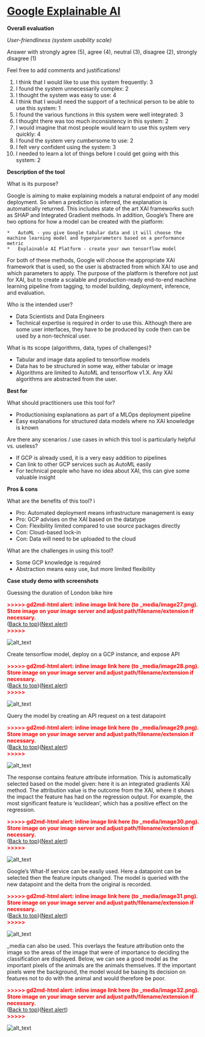 # [Google Explainable AI](https://cloud.google.com/explainable-ai)

**Overall evaluation**

_User-friendliness (system usability scale)_

Answer with strongly agree (5), agree (4), neutral (3), disagree (2), strongly disagree (1)

Feel free to add comments and justifications!

1. I think that I would like to use this system frequently: 3
2. I found the system unnecessarily complex: 2
3. I thought the system was easy to use: 4
4. I think that I would need the support of a technical person to be able to use this system: 1
5. I found the various functions in this system were well integrated: 3
6. I thought there was too much inconsistency in this system: 2
7. I would imagine that most people would learn to use this system very quickly: 4
8. I found the system very cumbersome to use: 2
9. I felt very confident using the system: 3
10. I needed to learn a lot of things before I could get going with this system: 2

**Description of the tool**

What is its purpose?

Google is aiming to make explaining models a natural endpoint of any model deployment. So when a prediction is inferred, the explanation is automatically returned. This includes state of the art XAI frameworks such as SHAP and Integrated Gradient methods. In addition, Google’s There are two options for how a model can be created with the platform:

    *   AutoML - you give Google tabular data and it will choose the machine learning model and hyperparameters based on a performance metric
    *   Explainable AI Platform - create your own tensorflow model

For both of these methods, Google will choose the appropriate XAI framework that is used, so the user is abstracted from which XAI to use and which parameters to apply. The purpose of the platform is therefore not just for XAI, but to create a scalable and production-ready end-to-end machine learning pipeline from tagging, to model building, deployment, inference, and evaluation.

Who is the intended user?

- Data Scientists and Data Engineers
- Technical expertise is required in order to use this. Although there are some user interfaces, they have to be produced by code then can be used by a non-technical user.

What is its scope (algorithms, data, types of challenges)?

- Tabular and image data applied to tensorflow models
- Data has to be structured in some way, either tabular or image
- Algorithms are limited to AutoML and tensorflow v1.X. Any XAI algorithms are abstracted from the user.

**Best for**

What should practitioners use this tool for?

- Productionising explanations as part of a MLOps deployment pipeline
- Easy explanations for structured data models where no XAI knowledge is known

Are there any scenarios / use cases in which this tool is particularly helpful vs. useless?

- If GCP is already used, it is a very easy addition to pipelines
- Can link to other GCP services such as AutoML easily
- For technical people who have no idea about XAI, this can give some valuable insight

**Pros & cons**

What are the benefits of this tool? ì

- Pro: Automated deployment means infrastructure management is easy
- Pro: GCP advises on the XAI based on the datatype
- Con: Flexibility limited compared to use source packages directly
- Con: Cloud-based lock-in
- Con: Data will need to be uploaded to the cloud

What are the challenges in using this tool?

- Some GCP knowledge is required
- Abstraction means easy use, but more limited flexibility

**Case study demo with screenshots**

Guessing the duration of London bike hire

<p id="gdcalert27" ><span style="color: red; font-weight: bold">>>>>>  gd2md-html alert: inline image link here (to _media/image27.png). Store image on your image server and adjust path/filename/extension if necessary. </span><br>(<a href="#">Back to top</a>)(<a href="#gdcalert28">Next alert</a>)<br><span style="color: red; font-weight: bold">>>>>> </span></p>

![alt_text](_media/image27.png "image_tooltip")

Create tensorflow model, deploy on a GCP instance, and expose API

<p id="gdcalert28" ><span style="color: red; font-weight: bold">>>>>>  gd2md-html alert: inline image link here (to _media/image28.png). Store image on your image server and adjust path/filename/extension if necessary. </span><br>(<a href="#">Back to top</a>)(<a href="#gdcalert29">Next alert</a>)<br><span style="color: red; font-weight: bold">>>>>> </span></p>

![alt_text](_media/image28.png "image_tooltip")

Query the model by creating an API request on a test datapoint

<p id="gdcalert29" ><span style="color: red; font-weight: bold">>>>>>  gd2md-html alert: inline image link here (to _media/image29.png). Store image on your image server and adjust path/filename/extension if necessary. </span><br>(<a href="#">Back to top</a>)(<a href="#gdcalert30">Next alert</a>)<br><span style="color: red; font-weight: bold">>>>>> </span></p>

![alt_text](_media/image29.png "image_tooltip")

The response contains feature attribute information. This is automatically selected based on the model given: here it is an integrated gradients XAI method. The attribution value is the outcome from the XAI, where it shows the impact the feature has had on the regression output. For example, the most significant feature is ‘euclidean’, which has a positive effect on the regression.

<p id="gdcalert30" ><span style="color: red; font-weight: bold">>>>>>  gd2md-html alert: inline image link here (to _media/image30.png). Store image on your image server and adjust path/filename/extension if necessary. </span><br>(<a href="#">Back to top</a>)(<a href="#gdcalert31">Next alert</a>)<br><span style="color: red; font-weight: bold">>>>>> </span></p>

![alt_text](_media/image30.png "image_tooltip")

Google’s What-If service can be easily used. Here a datapoint can be selected then the feature inputs changed. The model is queried with the new datapoint and the delta from the original is recorded.

<p id="gdcalert31" ><span style="color: red; font-weight: bold">>>>>>  gd2md-html alert: inline image link here (to _media/image31.png). Store image on your image server and adjust path/filename/extension if necessary. </span><br>(<a href="#">Back to top</a>)(<a href="#gdcalert32">Next alert</a>)<br><span style="color: red; font-weight: bold">>>>>> </span></p>

![alt_text](_media/image31.png "image_tooltip")

\_media can also be used. This overlays the feature attribution onto the image so the areas of the image that were of importance to deciding the classification are displayed. Below, we can see a good model as the important pixels of the animals are the animals themselves. If the important pixels were the background, the model would be basing its decision on features not to do with the animal and would therefore be poor.

<p id="gdcalert32" ><span style="color: red; font-weight: bold">>>>>>  gd2md-html alert: inline image link here (to _media/image32.png). Store image on your image server and adjust path/filename/extension if necessary. </span><br>(<a href="#">Back to top</a>)(<a href="#gdcalert33">Next alert</a>)<br><span style="color: red; font-weight: bold">>>>>> </span></p>

![alt_text](_media/image32.png "image_tooltip")
